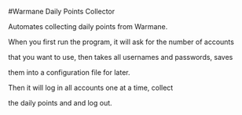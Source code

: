#Warmane Daily Points Collector

Automates collecting daily points from Warmane.

When you first run the program, it will ask for the number of accounts

that you want to use, then takes all usernames and passwords, saves

them into a configuration file for later.

Then it will log in all accounts one at a time, collect 

the daily points and and log out.
